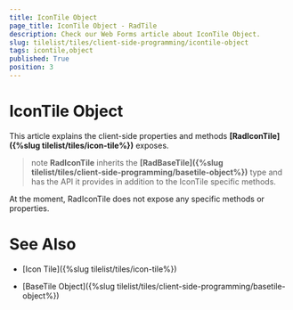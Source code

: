 ```yaml
---
title: IconTile Object
page_title: IconTile Object - RadTile
description: Check our Web Forms article about IconTile Object.
slug: tilelist/tiles/client-side-programming/icontile-object
tags: icontile,object
published: True
position: 3
---
```


# IconTile Object



This article explains the client-side properties and methods **[RadIconTile]({%slug tilelist/tiles/icon-tile%})** exposes.

>note  **RadIconTile** inherits the **[RadBaseTile]({%slug tilelist/tiles/client-side-programming/basetile-object%})** type and has the API it provides in addition to the IconTile specific methods.


At the moment, RadIconTile does not expose any specific methods or properties.

# See Also

 * [Icon Tile]({%slug tilelist/tiles/icon-tile%})

 * [BaseTile Object]({%slug tilelist/tiles/client-side-programming/basetile-object%})
